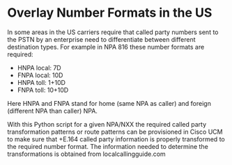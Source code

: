 # Overlay Number Formats in the US

In some areas in the US carriers require that called party numbers sent to the PSTN by an enterprise need to
differentiate between different destination types. For example in NPA 816 these number formats are required:

* HNPA local: 7D
* FNPA local: 10D
* HNPA toll: 1+10D
* FNPA toll: 10+10D

Here HNPA and FNPA stand for home (same NPA as caller) and foreign (different NPA than caller) NPA.

With this Python script for a given NPA/NXX the required called party transformation patterns or route patterns can be
provisioned in Cisco UCM to make sure that +E.164 called party information is properly transformed to the required
number format.
The information needed to determine the transformations is obtained from localcallingguide.com